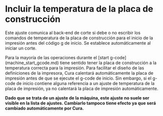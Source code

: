 Incluir la temperatura de la placa de construcción
====
Este ajuste comunica al back-end de corte si debe o no escribir los comandos de temperatura de la placa de construcción para el inicio de la impresión antes del código g de inicio. Se establece automáticamente al iniciar un corte.

Para la mayoría de las operaciones durante el [start g-code] (machine_start_gcode.md) tiene sentido tener la placa de construcción a la temperatura correcta para la impresión. Para facilitar el diseño de las definiciones de la impresora, Cura calentará automáticamente la placa de impresión antes de que se ejecute el g-code de inicio. Sin embargo, si el g-code de inicio contiene alguna referencia a un ajuste de temperatura de la placa de impresión, ya no calentará la placa de impresión automáticamente.

**Dado que se trata de un ajuste de la máquina, este ajuste no suele ser visible en la lista de ajustes. Cambiarlo tampoco tiene efecto ya que será cambiado automáticamente por Cura.**